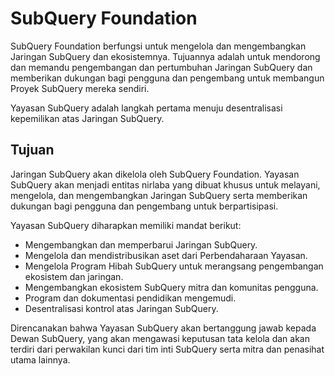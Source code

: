 # SubQuery Foundation

SubQuery Foundation berfungsi untuk mengelola dan mengembangkan Jaringan SubQuery dan ekosistemnya. Tujuannya adalah untuk mendorong dan memandu pengembangan dan pertumbuhan Jaringan SubQuery dan memberikan dukungan bagi pengguna dan pengembang untuk membangun Proyek SubQuery mereka sendiri.

Yayasan SubQuery adalah langkah pertama menuju desentralisasi kepemilikan atas Jaringan SubQuery.

## Tujuan

Jaringan SubQuery akan dikelola oleh SubQuery Foundation. Yayasan SubQuery akan menjadi entitas nirlaba yang dibuat khusus untuk melayani, mengelola, dan mengembangkan Jaringan SubQuery serta memberikan dukungan bagi pengguna dan pengembang untuk berpartisipasi.

Yayasan SubQuery diharapkan memiliki mandat berikut:
- Mengembangkan dan memperbarui Jaringan SubQuery.
- Mengelola dan mendistribusikan aset dari Perbendaharaan Yayasan.
- Mengelola Program Hibah SubQuery untuk merangsang pengembangan ekosistem dan jaringan.
- Mengembangkan ekosistem SubQuery mitra dan komunitas pengguna.
- Program dan dokumentasi pendidikan mengemudi.
- Desentralisasi kontrol atas Jaringan SubQuery.

Direncanakan bahwa Yayasan SubQuery akan bertanggung jawab kepada Dewan SubQuery, yang akan mengawasi keputusan tata kelola dan akan terdiri dari perwakilan kunci dari tim inti SubQuery serta mitra dan penasihat utama lainnya.
